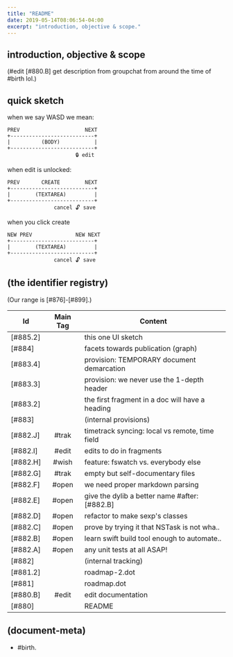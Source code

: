 ```yaml
---
title: "README"
date: 2019-05-14T08:06:54-04:00
excerpt: "introduction, objective & scope."
---
```

## introduction, objective & scope

(#edit [#880.B] get description from groupchat from around the time of #birth lol.)


## quick sketch

when we say WASD we mean:

    PREV                     NEXT
    +---------------------------+
    |          (BODY)           |
    +---------------------------+
                          🔒 edit


when edit is unlocked:

    PREV       CREATE        NEXT
    +---------------------------+
    |        (TEXTAREA)         |
    +---------------------------+
                   cancel 🔓 save


when you click create

    NEW PREV              NEW NEXT
    +---------------------------+
    |        (TEXTAREA)         |
    +---------------------------+
                   cancel 🔓 save






## (the identifier registry)

(Our range is [#876]-[#899].)

|Id                         | Main Tag | Content
|---------------------------|:-----:|---
|[#885.2]                   |       | this one UI sketch
|[#884]                     |       | facets towards publication (graph)
|[#883.4]                   |       | provision: TEMPORARY document demarcation
|[#883.3]                   |       | provision: we never use the 1-depth header
|[#883.2]                   |       | the first fragment in a doc will have a heading
|[#883]                     |       | (internal provisions)
|[#882.J]                   | #trak | timetrack syncing: local vs remote, time field
|[#882.I]                   | #edit | edits to do in fragments
|[#882.H]                   | #wish | feature: fswatch vs. everybody else
|[#882.G]                   | #trak | empty but self-documentary files
|[#882.F]                   | #open | we need proper markdown parsing
|[#882.E]                   | #open | give the dylib a better name #after:[#882.B]
|[#882.D]                   | #open | refactor to make sexp's classes
|[#882.C]                   | #open | prove by trying it that NSTask is not wha..
|[#882.B]                   | #open | learn swift build tool enough to automate..
|[#882.A]                   | #open | any unit tests at all ASAP!
|[#882]                     |       | (internal tracking)
|[#881.2]                   |       | roadmap-2.dot
|[#881]                     |       | roadmap.dot
|[#880.B]                   | #edit | edit documentation
|[#880]                     |       | README




## (document-meta)

  - #birth.
